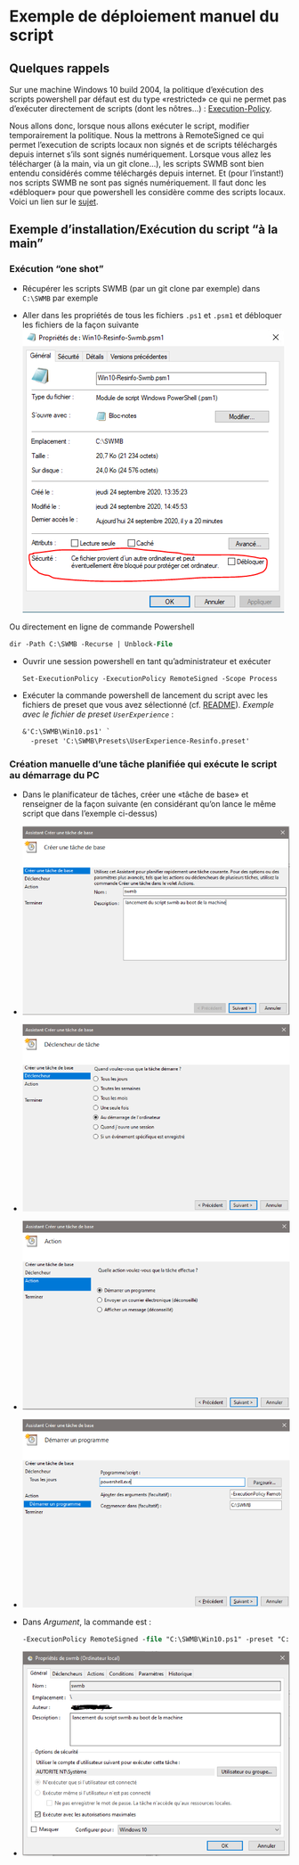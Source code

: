 # Exemple de déploiement manuel du script

## Quelques rappels

Sur une machine Windows 10 build 2004,
la politique d’exécution des scripts powershell par défaut est du type «restricted» ce qui ne permet pas d’exécuter directement de scripts (dont les nôtres...) :
[Execution-Policy](https://docs.microsoft.com/en-us/powershell/module/microsoft.powershell.core/about/about_execution_policies?view=powershell-7).

Nous allons donc, lorsque nous allons exécuter le script, modifier temporairement la politique.
Nous la mettrons à RemoteSigned ce qui permet l’execution de scripts locaux non signés et de scripts téléchargés depuis internet s’ils sont signés numériquement.
Lorsque vous allez les télécharger (à la main, via un git clone...), les scripts SWMB sont bien entendu considérés comme téléchargés depuis internet.
Et (pour l’instant!) nos scripts SWMB ne sont pas signés numériquement.
Il faut donc les «débloquer» pour que powershell les considère comme des scripts locaux.
Voici un lien sur le [sujet](https://social.technet.microsoft.com/Forums/en-US/06d3fe24-9bc7-41a5-b551-57a10e813d07/execution-policy-remotesigned-how-does-powershell-know-if-i-downloaded-the-script?forum=ITCG).

## Exemple d’installation/Exécution du script “à la main”

### Exécution “one shot”

* Récupérer les scripts SWMB (par un git clone par exemple) dans `C:\SWMB` par exemple
  
* Aller dans les propriétés de tous les fichiers `.ps1` et `.psm1` et débloquer les fichiers de la façon suivante
![débloquer un fichier](img/unblock.png)

Ou directement en ligne de commande Powershell
```ps
dir -Path C:\SWMB -Recurse | Unblock-File
```  
* Ouvrir une session powershell en tant qu’administrateur et exécuter
  ```ps
  Set-ExecutionPolicy -ExecutionPolicy RemoteSigned -Scope Process
  ```
  
* Exécuter la commande powershell de lancement du script avec les fichiers de preset que vous avez sélectionné
  (cf. [README](https://gitlab.in2p3.fr/resinfo-gt/swmb/-/blob/master/README.md)).
  *Exemple avec le fichier de preset `UserExperience`* :
  ```ps
  &'C:\SWMB\Win10.ps1' `
    -preset 'C:\SWMB\Presets\UserExperience-Resinfo.preset'
  ```

### Création manuelle d’une tâche planifiée qui exécute le script au démarrage du PC

* Dans le planificateur de tâches, créer une «tâche de base» et renseigner de la façon suivante (en considérant qu’on lance le même script que dans l’exemple ci-dessus)
  
* ![tache1](img/task1.png)
  
* ![tache2](img/task2.png)
  
* ![tache3](img/task3.png)
  
* ![tache4](img/task4.png)

* Dans *Argument*, la commande est :
  ```ps
  -ExecutionPolicy RemoteSigned -file "C:\SWMB\Win10.ps1" -preset "C:\SWMB\Presets\UserExperience-Resinfo.preset"
  ```

* ![tache5](img/task5.png)
